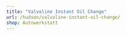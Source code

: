 ```yaml
---
title: "Valvoline Instant Oil Change"
url: /hudson/valvoline-instant-oil-change/
shop: Autowerkstatt
---
```

